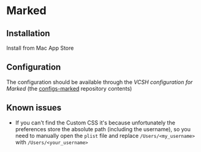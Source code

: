 # Marked

## Installation

Install from Mac App Store

## Configuration

The configuration should be available through the *VCSH configuration for Marked* (the [configs-marked](github.com/alem0lars/configs-marked) repository contents)

## Known issues

* If you can't find the Custom CSS it's because unfortunately the preferences store the absolute path (including the username), so you need to manually open the `plist` file and replace `/Users/<my_username>` with `/Users/<your_username>`
